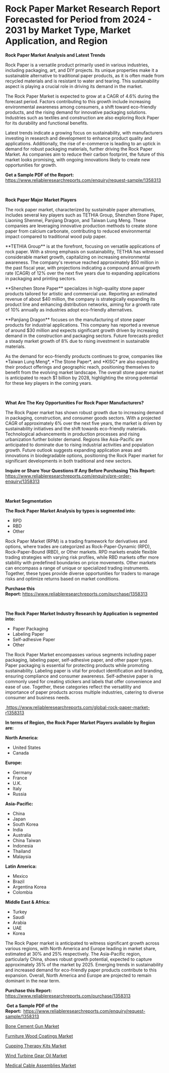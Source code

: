 <p><h1>Rock Paper Market Research Report Forecasted for Period from 2024 -  2031 by Market Type, Market Application, and Region</h1></p><p><strong>Rock Paper Market Analysis and Latest Trends</strong></p>
<p><p>Rock Paper is a versatile product primarily used in various industries, including packaging, art, and DIY projects. Its unique properties make it a sustainable alternative to traditional paper products, as it is often made from recycled materials and is resistant to water and tearing. This sustainability aspect is playing a crucial role in driving its demand in the market.</p><p>The Rock Paper Market is expected to grow at a CAGR of 4.6% during the forecast period. Factors contributing to this growth include increasing environmental awareness among consumers, a shift toward eco-friendly products, and the rising demand for innovative packaging solutions. Industries such as textiles and construction are also exploring Rock Paper for its durability and functional benefits.</p><p>Latest trends indicate a growing focus on sustainability, with manufacturers investing in research and development to enhance product quality and applications. Additionally, the rise of e-commerce is leading to an uptick in demand for robust packaging materials, further driving the Rock Paper Market. As companies aim to reduce their carbon footprint, the future of this market looks promising, with ongoing innovations likely to create new opportunities for growth.</p></p>
<p><strong>Get a Sample PDF of the Report:&nbsp;</strong> <a href="https://www.reliableresearchreports.com/enquiry/request-sample/1358313?utm_campaign=5&utm_medium=2&utm_source=Github&utm_content=ia&utm_term=07112024&utm_id=rock-paper">https://www.reliableresearchreports.com/enquiry/request-sample/1358313</a></p>
<p>&nbsp;</p>
<p><strong>Rock Paper Major Market Players</strong></p>
<p><p>The rock paper market, characterized by sustainable paper alternatives, includes several key players such as TETHIA Group, Shenzhen Stone Paper, Liaoning Shenmei, Panjiang Dragon, and Taiwan Lung Meng. These companies are leveraging innovative production methods to create stone paper from calcium carbonate, contributing to reduced environmental impact compared to traditional wood pulp paper.</p><p>**TETHIA Group** is at the forefront, focusing on versatile applications of rock paper. With a strong emphasis on sustainability, TETHIA has witnessed considerable market growth, capitalizing on increasing environmental awareness. The company's revenue reached approximately $50 million in the past fiscal year, with projections indicating a compound annual growth rate (CAGR) of 12% over the next five years due to expanding applications in packaging and printing sectors.</p><p>**Shenzhen Stone Paper** specializes in high-quality stone paper products tailored for artistic and commercial use. Reporting an estimated revenue of about $40 million, the company is strategically expanding its product line and enhancing distribution networks, aiming for a growth rate of 10% annually as industries adopt eco-friendly alternatives.</p><p>**Panjiang Dragon** focuses on the manufacturing of stone paper products for industrial applications. This company has reported a revenue of around $30 million and expects significant growth driven by increasing demand in the construction and packaging sectors. Future forecasts predict a steady market growth of 8% due to rising investment in sustainable materials.</p><p>As the demand for eco-friendly products continues to grow, companies like *Taiwan Lung Meng*, *The Stone Paper*, and *KISC* are also expanding their product offerings and geographic reach, positioning themselves to benefit from the evolving market landscape. The overall stone paper market is anticipated to reach $1 billion by 2028, highlighting the strong potential for these key players in the coming years.</p></p>
<p>&nbsp;</p>
<p><strong>What Are The Key Opportunities For Rock Paper Manufacturers?</strong></p>
<p><p>The Rock Paper market has shown robust growth due to increasing demand in packaging, construction, and consumer goods sectors. With a projected CAGR of approximately 6% over the next five years, the market is driven by sustainability initiatives and the shift towards eco-friendly materials. Technological advancements in production processes and rising urbanization further bolster demand. Regions like Asia-Pacific are anticipated to dominate due to rising industrial activities and population growth. Future outlook suggests expanding application areas and innovations in biodegradable options, positioning the Rock Paper market for significant developments in both traditional and new sectors.</p></p>
<p><strong>Inquire or Share Your Questions If Any Before Purchasing This Report:</strong> <a href="https://www.reliableresearchreports.com/enquiry/pre-order-enquiry/1358313?utm_campaign=5&utm_medium=2&utm_source=Github&utm_content=ia&utm_term=07112024&utm_id=rock-paper">https://www.reliableresearchreports.com/enquiry/pre-order-enquiry/1358313</a></p>
<p>&nbsp;</p>
<p><strong>Market Segmentation</strong></p>
<p><strong>The Rock Paper Market Analysis by types is segmented into:</strong></p>
<p><ul><li>RPD</li><li>RBD</li><li>Other</li></ul></p>
<p><p>Rock Paper Market (RPM) is a trading framework for derivatives and options, where trades are categorized as Rock-Paper-Dynamic (RPD), Rock-Paper-Bound (RBD), or Other markets. RPD markets enable flexible trading strategies with varying risk profiles, while RBD markets offer more stability with predefined boundaries on price movements. Other markets can encompass a range of unique or specialized trading instruments. Together, these types provide diverse opportunities for traders to manage risks and optimize returns based on market conditions.</p></p>
<p><strong>Purchase this Report:&nbsp;</strong><a href="https://www.reliableresearchreports.com/purchase/1358313?utm_campaign=5&utm_medium=2&utm_source=Github&utm_content=ia&utm_term=07112024&utm_id=rock-paper">https://www.reliableresearchreports.com/purchase/1358313</a></p>
<p>&nbsp;</p>
<p><strong>The Rock Paper Market Industry Research by Application is segmented into:</strong></p>
<p><ul><li>Paper Packaging</li><li>Labeling Paper</li><li>Self-adhesive Paper</li><li>Other</li></ul></p>
<p><p>The Rock Paper Market encompasses various segments including paper packaging, labeling paper, self-adhesive paper, and other paper types. Paper packaging is essential for protecting products while promoting sustainability. Labeling paper is vital for product identification and branding, ensuring compliance and consumer awareness. Self-adhesive paper is commonly used for creating stickers and labels that offer convenience and ease of use. Together, these categories reflect the versatility and importance of paper products across multiple industries, catering to diverse consumer and business needs.</p></p>
<p><a href="https://www.reliableresearchreports.com/global-rock-paper-market-r1358313?utm_campaign=5&utm_medium=2&utm_source=Github&utm_content=ia&utm_term=07112024&utm_id=rock-paper">&nbsp;https://www.reliableresearchreports.com/global-rock-paper-market-r1358313</a></p>
<p><strong>In terms of Region, the Rock Paper Market Players available by Region are:</strong></p>
<p>
    <p> <strong> North America: </strong>
        <ul>
            <li>United States</li>
            <li>Canada</li>
        </ul>
        </p> 
    <p> <strong> Europe: </strong>
        <ul>
            <li>Germany</li>
            <li>France</li>
            <li>U.K.</li>
            <li>Italy</li>
            <li>Russia</li>
        </ul>
        </p> 
    <p> <strong> Asia-Pacific: </strong>
        <ul>
            <li>China</li>
            <li>Japan</li>
            <li>South Korea</li>
            <li>India</li>
            <li>Australia</li>
            <li>China Taiwan</li>
            <li>Indonesia</li>
            <li>Thailand</li>
            <li>Malaysia</li>
        </ul>
        </p> 
    <p> <strong> Latin America: </strong>
        <ul>
            <li>Mexico</li>
            <li>Brazil</li>
            <li>Argentina Korea</li>
            <li>Colombia</li>
        </ul>
        </p> 
    <p> <strong> Middle East & Africa: </strong>
        <ul>
            <li>Turkey</li>
            <li>Saudi</li>
            <li>Arabia</li>
            <li>UAE</li>
            <li>Korea</li>
        </ul>
    </p>
    </p>
<p><p>The Rock Paper market is anticipated to witness significant growth across various regions, with North America and Europe leading in market share, estimated at 30% and 25% respectively. The Asia-Pacific region, particularly China, shows robust growth potential, expected to capture approximately 35% of the market by 2025. Emerging trends in sustainability and increased demand for eco-friendly paper products contribute to this expansion. Overall, North America and Europe are projected to remain dominant in the near term.</p></p>
<p><strong>Purchase this Report: </strong><a href="https://www.reliableresearchreports.com/purchase/1358313?utm_campaign=5&utm_medium=2&utm_source=Github&utm_content=ia&utm_term=07112024&utm_id=rock-paper">https://www.reliableresearchreports.com/purchase/1358313</a></p>
<p>&nbsp;<strong>Get a Sample PDF of the Report:&nbsp;&nbsp;</strong><a href="https://www.reliableresearchreports.com/enquiry/request-sample/1358313?utm_campaign=5&utm_medium=2&utm_source=Github&utm_content=ia&utm_term=07112024&utm_id=rock-paper">https://www.reliableresearchreports.com/enquiry/request-sample/1358313</a></p>
<p><strong></strong></p>
<p><p><a href="https://issuu.com/reportprime-2/docs/bone-cement-gun-market-size-2030.pp_bec26102a1fcc3?utm_campaign=5&utm_medium=2&utm_source=Github&utm_content=ia&utm_term=07112024&utm_id=rock-paper">Bone Cement Gun Market</a></p><p><a href="https://github.com/Rekhakhatun65/Market-Research-Report-List-1/blob/main/furniture-wood-coatings-market.md?utm_campaign=5&utm_medium=2&utm_source=Github&utm_content=ia&utm_term=07112024&utm_id=rock-paper">Furniture Wood Coatings Market</a></p><p><a href="https://issuu.com/reportprime-2/docs/cupping-therapy-kits-market-size-20_417e514b8a023d?utm_campaign=5&utm_medium=2&utm_source=Github&utm_content=ia&utm_term=07112024&utm_id=rock-paper">Cupping Therapy Kits Market</a></p><p><a href="https://github.com/HeatherFernandez476/Market-Research-Report-List-1/blob/main/wind-turbine-gear-oil-market.md?utm_campaign=5&utm_medium=2&utm_source=Github&utm_content=ia&utm_term=07112024&utm_id=rock-paper">Wind Turbine Gear Oil Market</a></p><p><a href="https://issuu.com/reportprime-2/docs/medical-cable-assemblies-market-siz_38551a6bcbd28a?utm_campaign=5&utm_medium=2&utm_source=Github&utm_content=ia&utm_term=07112024&utm_id=rock-paper">Medical Cable Assemblies Market</a></p></p>